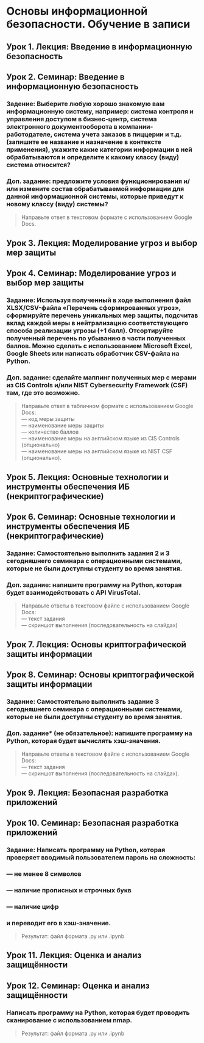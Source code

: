 # Основы информационной безопасности. Обучение в записи

## Урок 1. Лекция: Введение в информационную безопасность

## Урок 2. Семинар: Введение в информационную безопасность

### Задение: Выберите любую хорошо знакомую вам информационную систему, например: система контроля и управления доступом в бизнес-центр, система электронного документооборота в компании-работодателе, система учета заказов в пиццерии и т.д. (запишите ее название и назначение в контексте применения), укажите какие категории информации в ней обрабатываются и определите к какому классу (виду) система относится?

### Доп. задание: предложите условия функционирования и/или измените состав обрабатываемой информации для данной информационной системы, которые приведут к новому классу (виду) системы?

>Направьте ответ в текстовом формате с использованием Google Docs.

## Урок 3. Лекция: Моделирование угроз и выбор мер защиты

## Урок 4. Семинар: Моделирование угроз и выбор мер защиты

### Задание: Используя полученный в ходе выполнения файл XLSX/CSV-файла «Перечень сформированных угроз», сформируйте перечень уникальных мер защиты, подсчитав вклад каждой меры в нейтрализацию соответствующего способа реализации угрозы (+1 балл). Отсортируйте полученный перечень по убыванию в части полученных баллов. Можно сделать с использованием Microsoft Excel, Google Sheets или написать обработчик CSV-файла на Python.

### Доп. задание: сделайте маппинг полученных мер с мерами из CIS Controls и/или NIST Cybersecurity Framework (CSF) там, где это возможно.

>Направьте ответ в табличном формате с использованием Google Docs:  
— код меры защиты  
— наименование меры защиты  
— количество баллов  
— наименование меры на английском языке из CIS Controls (опционально)  
— наименование меры на английском языке из NIST CSF (опционально).  

## Урок 5. Лекция: Основные технологии и инструменты обеспечения ИБ (некриптографические)

## Урок 6. Семинар: Основные технологии и инструменты обеспечения ИБ (некриптографические)

### Задание: Самостоятельно выполнить задания 2 и 3 сегодняшнего семинара с операционными системами, которые не были доступны студенту во время занятия.

### Доп. задание: напишите программу на Python, которая будет взаимодействовать с API VirusTotal.

>Направьте ответы в текстовом файле с использованием Google Docs:  
— текст задания  
— скриншот выполнения (последовательность на слайдах)  

## Урок 7. Лекция: Основы криптографической защиты информации

## Урок 8. Семинар: Основы криптографической защиты информации

### Задание: Самостоятельно выполнить задание 3 сегодняшнего семинара с операционными системами, которые не были доступны студенту во время занятия.

### Доп. задание* (не обязательное): напишите программу на Python, которая будет вычислять хэш-значения.

>Направьте ответы в текстовом файле с использованием Google Docs:  
— текст задания  
— скриншот выполнения (последовательность на слайдах).  

## Урок 9. Лекция: Безопасная разработка приложений

## Урок 10. Семинар: Безопасная разработка приложений

### Задание: Написать программу на Python, которая проверяет вводимый пользователем пароль на сложность:
### — не менее 8 символов
### — наличие прописных и строчных букв
### — наличие цифр
### и переводит его в хэш-значение.

>Результат: файл формата .py или .ipynb

## Урок 11. Лекция: Оценка и анализ защищённости

## Урок 12. Семинар: Оценка и анализ защищённости

### Написать программу на Python, которая будет проводить сканирование с использованием nmap.

>Результат: файл формата .py или .ipynb
